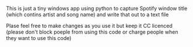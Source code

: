 This is just a tiny windows app using python to capture Spotify window title (which contins artist and song name) and write that out to a text file

Plase feel free to make changes as you use it but keep it CC licenced
(please don't block poeple from using this code or charge people when they want to use this code)
